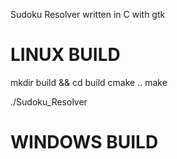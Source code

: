 Sudoku Resolver written in C with gtk

# LINUX BUILD
mkdir build && cd build
cmake ..
make

./Sudoku_Resolver

# WINDOWS BUILD
